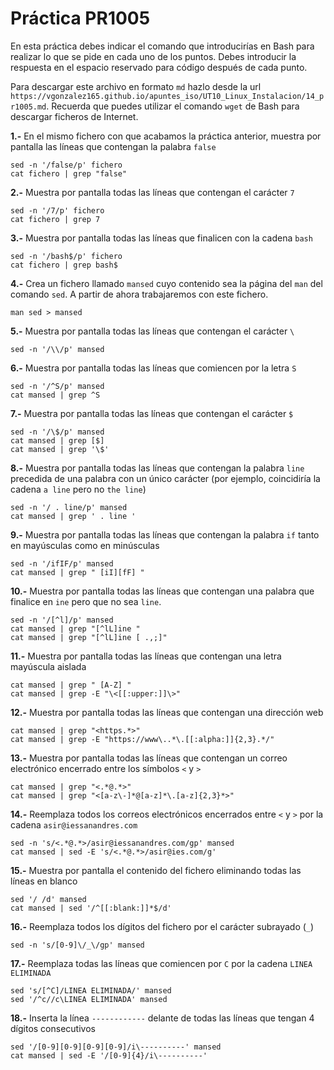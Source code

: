 # Práctica PR1005

En esta práctica debes indicar el comando que introducirías en Bash para realizar lo que se pide en cada uno de los puntos. Debes introducir la respuesta en el espacio reservado para código después de cada punto.

Para descargar este archivo en formato `md` hazlo desde la url `https://vgonzalez165.github.io/apuntes_iso/UT10_Linux_Instalacion/14_pr1005.md`. Recuerda que puedes utilizar el comando `wget` de Bash para descargar ficheros de Internet.

**1.-** En el mismo fichero con que acabamos la práctica anterior, muestra por pantalla las líneas que contengan la palabra `false`
```
sed -n '/false/p' fichero
cat fichero | grep "false"
```

**2.-** Muestra por pantalla todas las líneas que contengan el carácter `7`
```
sed -n '/7/p' fichero
cat fichero | grep 7
```

**3.-** Muestra por pantalla todas las líneas que finalicen con la cadena `bash`
```
sed -n '/bash$/p' fichero
cat fichero | grep bash$
```

**4.-** Crea un fichero llamado `mansed` cuyo contenido sea la página del `man` del comando `sed`. A partir de ahora trabajaremos con este fichero.
```
man sed > mansed

```

**5.-** Muestra por pantalla todas las líneas que contengan el carácter `\`
```
sed -n '/\\/p' mansed
```

**6.-** Muestra por pantalla todas las líneas que comiencen por la letra `S`
```
sed -n '/^S/p' mansed
cat mansed | grep ^S
```

**7.-** Muestra por pantalla todas las líneas que contengan el carácter `$`
```
sed -n '/\$/p' mansed 
cat mansed | grep [$]
cat mansed | grep '\$'
```

**8.-** Muestra por pantalla todas las líneas que contengan la palabra `line` precedida de una palabra con un único carácter (por ejemplo, coincidiría la cadena `a line` pero no `the line`)
```
sed -n '/ . line/p' mansed
cat mansed | grep ' . line '
```

**9.-** Muestra por pantalla todas las líneas que contengan la palabra `if` tanto en mayúsculas como en minúsculas
```
sed -n '/ifIF/p' mansed
cat mansed | grep " [iI][fF] "
```

**10.-** Muestra por pantalla todas las líneas que contengan una palabra que finalice en `ine` pero que no sea `line`.
```
sed -n '/[^l]/p' mansed
cat mansed | grep "[^lL]ine "
cat mansed | grep "[^lL]ine [ .,;]"
```

**11.-** Muestra por pantalla todas las líneas que contengan una letra mayúscula aislada
```
cat mansed | grep " [A-Z] "
cat mansed | grep -E "\<[[:upper:]]\>"
```

**12.-** Muestra por pantalla todas las líneas que contengan una dirección web
```
cat mansed | grep "<https.*>"
cat mansed | grep -E "https://www\..*\.[[:alpha:]]{2,3}.*/"
```

**13.-** Muestra por pantalla todas las líneas que contengan un correo electrónico encerrado entre los símbolos `<` y `>`
```
cat mansed | grep "<.*@.*>"
cat mansed | grep "<[a-z\-]*@[a-z]*\.[a-z]{2,3}*>"
```

**14.-** Reemplaza todos los correos electrónicos encerrados entre `<` y `>` por la cadena `asir@iessanandres.com`
```
sed -n 's/<.*@.*>/asir@iessanandres.com/gp' mansed
cat mansed | sed -E 's/<.*@.*>/asir@ies.com/g' 
```

**15.-** Muestra por pantalla el contenido del fichero eliminando todas las líneas en blanco 
```
sed '/ /d' mansed
cat mansed | sed '/^[[:blank:]]*$/d'
```

**16.-** Reemplaza todos los dígitos del fichero por el carácter subrayado (`_`)
```
sed -n 's/[0-9]\/_\/gp' mansed
```
**17.-** Reemplaza todas las líneas que comiencen por `C` por la cadena `LINEA ELIMINADA`
```
sed 's/[^C]/LINEA ELIMINADA/' mansed
sed '/^c//c\LINEA ELIMINADA' mansed 
```

**18.-** Inserta la línea `------------` delante de todas las líneas que tengan 4 dígitos consecutivos
```
sed '/[0-9][0-9][0-9][0-9]/i\----------' mansed 
cat mansed | sed -E '/[0-9]{4}/i\----------'
```